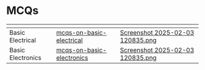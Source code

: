 # MCQs

<table data-view="cards"><thead><tr><th></th><th data-type="content-ref"></th><th data-hidden data-card-cover data-type="files"></th></tr></thead><tbody><tr><td>Basic Electrical</td><td><a href="mcqs-on-basic-electrical/">mcqs-on-basic-electrical</a></td><td><a href="../../.gitbook/assets/Screenshot 2025-02-03 120835.png">Screenshot 2025-02-03 120835.png</a></td></tr><tr><td>Basic Electronics</td><td><a href="mcqs-on-basic-electronics/">mcqs-on-basic-electronics</a></td><td><a href="../../.gitbook/assets/Screenshot 2025-02-03 120835.png">Screenshot 2025-02-03 120835.png</a></td></tr></tbody></table>

